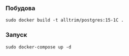 ### Побудова
    sudo docker build -t alltrim/postgres:15-1C .
### Запуск
    sudo docker-compose up -d
